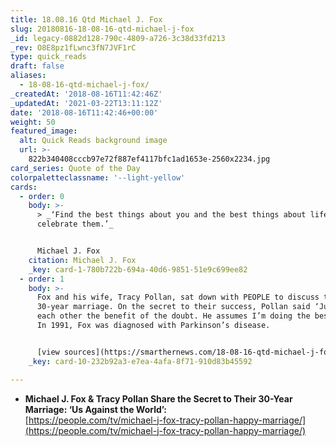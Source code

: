 ```yaml
---
title: 18.08.16 Qtd Michael J. Fox
slug: 20180816-18-08-16-qtd-michael-j-fox
_id: legacy-0882d128-790c-4809-a726-3c38d33fd213
_rev: O8E8pz1fLwnc3fN7JVF1rC
type: quick_reads
draft: false
aliases:
  - 18-08-16-qtd-michael-j-fox/
_createdAt: '2018-08-16T11:42:46Z'
_updatedAt: '2021-03-22T13:11:12Z'
date: '2018-08-16T11:42:46+00:00'
weight: 50
featured_image:
  alt: Quick Reads background image
  url: >-
    822b340408cccb97e72f887ef4117bfc1ad1653e-2560x2234.jpg
card_series: Quote of the Day
colorpaletteclassname: '--light-yellow'
cards:
  - order: 0
    body: >-
      > _‘Find the best things about you and the best things about life and
      celebrate them.’_


      Michael J. Fox
    citation: Michael J. Fox
    _key: card-1-780b722b-694a-40d6-9851-51e9c699ee82
  - order: 1
    body: >-
      Fox and his wife, Tracy Pollan, sat down with PEOPLE to discuss their
      30-year marriage. On the secret to their success, Pollan said ‘Just give
      each other the benefit of the doubt. He assumes I’m doing the best I can.’
      In 1991, Fox was diagnosed with Parkinson’s disease.


      [view sources](https://smarthernews.com/18-08-16-qtd-michael-j-fox/)
    _key: card-10-232b92a3-e7ea-4afa-8f71-910d83b45592

---
```

* **Michael J. Fox & Tracy Pollan Share the Secret to Their 30-Year Marriage: ‘Us Against the World’:**  
[https://people.com/tv/michael-j-fox-tracy-pollan-happy-marriage/](https://people.com/tv/michael-j-fox-tracy-pollan-happy-marriage/)